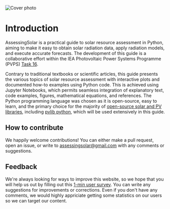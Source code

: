 ![Cover photo](graphics/cover_photo_shaded.png)
# Introduction

AssessingSolar is a practical guide to solar resource assessment in Python, aiming to make it easy to obtain solar radiation data, apply radiation models, and execute accurate forecasts. The development of this guide is a collaborative effort within the IEA Photovoltaic Power Systems Programme (PVPS) [Task 16](https://www.iea-pvps.org/research-tasks/solar-resource-for-high-penetration-and-large-scale-applications/contacts_t16/).

Contrary to traditional textbooks or scientific articles, this guide presents the various topics of solar resource assessment with interactive plots and documented how-to examples using Python code. This is achieved using Jupyter Notebooks, which permits seamless integration of explanatory text, code examples, figures, mathematical equations, and references. The Python programming language was chosen as it is open-source, easy to learn, and the primary choice for the majority of [open-source solar and PV libraries](https://openpvtools.readthedocs.io), including [pvlib python](https://pvlib-python.readthedocs.io/en/stable/), which will be used extensively in this guide.


## How to contribute
We happily welcome contributions! You can either make a pull request, open an issue, or write to assessingsolar@gmail.com with any comments or suggestions.

## Feedback
We're always looking for ways to improve this website, so we hope that you will help us out by filling out this [1-min user survey](https://forms.gle/pdfSskT7LYN5L5do9). You can write any suggestions for improvements or corrections. Even if you don't have any comments, we would highly appriciate getting some statistics on our users so we can target our content.

